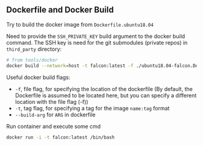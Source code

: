 ## Dockerfile and Docker Build

Try to build the docker image from `Dockerfile.ubuntu18.04`

Need to provide the `SSH_PRIVATE_KEY` build argument to the docker build command. The SSH key is need for the git submodules (private repos) in `third_party` directory:

```bash
# from tools/docker
docker build --network=host -t falcon:latest -f ./ubuntu18.04-falcon.Dockerfile . --build-arg SSH_PRIVATE_KEY="$(cat ~/.ssh/id_rsa)" --build-arg CACHEBUST="$(date +%s)"
```

Useful docker build flags:
- `-f`, file flag, for specifying the location of the dockerfile (By default, the Dockerfile is assumed to be located here, but you can specify a different location with the file flag (-f))
- `-t`, tag flag, for specifying a tag for the image `name:tag` format
- `--build-arg` for `ARG` in dockerfile

Run container and execute some cmd
```bash
docker run -i -t falcon:latest /bin/bash
```